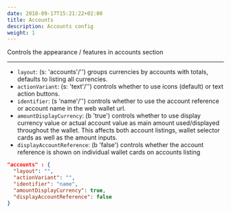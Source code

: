```yaml
---
date: 2018-09-17T15:21:22+02:00
title: Accounts
description: Accounts config
weight: 1
---
```


Controls the appearance / features in accounts section

---

- `layout`: (s: 'accounts'/'') groups currencies by accounts with totals, defaults to listing all currencies.
- `actionVariant`: (s: 'text'/'') controls whether to use icons (default) or text action buttons.
- `identifier`: (s 'name'/'') controls whether to use the account reference or account name in the web wallet url.
- `amountDisplayCurrency`: (b 'true') controls whether to use display currency value or actual account value as main amount used/displayed throughout the wallet. This affects both account listings, wallet selector cards as well as the amount inputs.
- `displayAccountReference`: (b 'false') controls whether the account reference is shown on individual wallet cards on accounts listing

```json
"accounts" : {
  "layout": "",
  "actionVariant": "",
  "identifier": "name",
  "amountDisplayCurrency": true,
  "displayAccountReference": false
}
```
